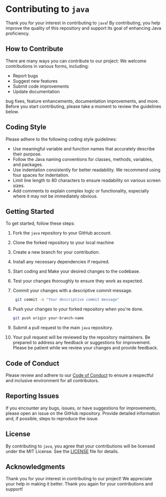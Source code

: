
# Contributing to `java`

Thank you for your interest in contributing to `java`! By contributing, you help improve the quality of this repository and support its goal of enhancing Java proficiency.

## How to Contribute

There are many ways you can contribute to our project:
We welcome contributions in various forms, including:

- Report bugs
- Suggest new features
- Submit code improvements
- Update documentation

 bug fixes, feature enhancements, documentation improvements, and more. Before you start contributing, please take a moment to review the guidelines below.

## Coding Style

Please adhere to the following coding style guidelines:

- Use meaningful variable and function names that accurately describe their purpose.
- Follow the Java naming conventions for classes, methods, variables, and packages.
- Use indentation consistently for better readability. We recommend using four spaces for indentation.
- Limit line length to 80 characters to ensure readability on various screen sizes.
- Add comments to explain complex logic or functionality, especially where it may not be immediately obvious.

## Getting Started

To get started, follow these steps:

1. Fork the `java` repository to your GitHub account.
2. Clone the forked repository to your local machine
3. Create a new branch for your contribution.
4. Install any necessary dependencies if required.
5. Start coding and Make your desired changes to the codebase.
6. Test your changes thoroughly to ensure they work as expected.
7. Commit your changes with a descriptive commit message.
  
   ```bash
    git commit -m "Your descriptive commit message"
    ```

8. Push your changes to your forked repository when you're done.

    ```bash
    git push origin your-branch-name
    ```

9. Submit a pull request to the main `java` repository.
10. Your pull request will be reviewed by the repository maintainers. Be prepared to address any feedback or suggestions for improvement. Please be patient while we review your changes and provide feedback.

## Code of Conduct

Please review and adhere to our [Code of Conduct](CODE_OF_CONDUCT.md) to ensure a respectful and inclusive environment for all contributors.

## Reporting Issues

If you encounter any bugs, issues, or have suggestions for improvements, please open an issue on the GitHub repository. Provide detailed information and, if possible, steps to reproduce the issue.

## License

By contributing to `java`, you agree that your contributions will be licensed under the MIT License. See the [LICENSE](LICENSE) file for details.

## Acknowledgments

Thank you for your interest in contributing to our project! We appreciate your help in making it better. Thank you again for your contributions and support!
